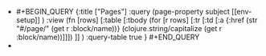 - #+BEGIN_QUERY
  {:title ["Pages"]
   :query (page-property subject [[env-setup]] ) 
  :view (fn [rows] [:table 
   [:tbody 
  (for [r rows] [:tr 
     [:td [:a {:href (str "#/page/" (get r :block/name))} (clojure.string/capitalize (get r :block/name))]]])
     ]]
  )
  :query-table true
  }
  #+END_QUERY
-
